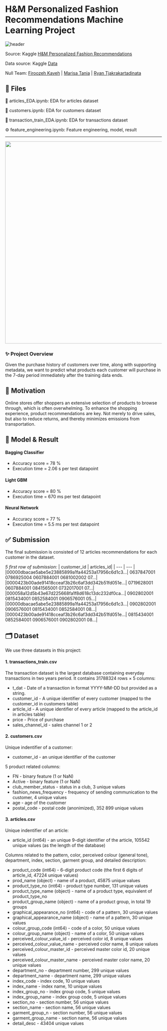 # H&M Personalized Fashion Recommendations Machine Learning Project

![header](https://user-images.githubusercontent.com/60201466/167953233-53ce9848-5da5-481b-a14d-270c794255d1.jpg)

Source: Kaggle [H&M Personalized Fashion Recommendations](https://www.kaggle.com/competitions/h-and-m-personalized-fashion-recommendations/overview)

Data source: Kaggle [Data](https://www.kaggle.com/competitions/h-and-m-personalized-fashion-recommendations/data)

Null Team: [Firoozeh Kaveh](https://github.com/fika005) | [Marisa Tania](https://github.com/mt-cs) | [Ryan Tjakrakartadinata](https://github.com/tjakrak) 

## 📂 Files

👗 articles_EDA.ipynb: EDA for articles dataset

👥 customers.ipynb: EDA for customers dataset

🧾 transaction_train_EDA.ipynb: EDA for transactions dataset

⚙️ feature_engineering.ipynb: Feature engineering, model, result

---

<a href="https://youtu.be/-VX6G6C-xPk" title="H&M Personalized Fashion Recommendations"><img src="https://user-images.githubusercontent.com/60201466/167955862-9c911516-c1cb-46fa-8c51-7d807c3fae26.jpg" width="650"></a>

### ✨ Project Overview

Given the purchase history of customers over time, along with supporting metadata, we want to predict what products each customer will purchase in the 7-day period immediately after the training data ends.

## 🌻 Motivation

Online stores offer shoppers an extensive selection of products to browse through, which is often overwhelming. To enhance the shopping experience, product recommendations are key. Not merely to drive sales, but also to reduce returns, and thereby minimizes emissions from transportation.

## 🧠 Model & Result

#### Bagging Classifier
- Accuracy score = 78 %
- Execution time = 2.06 s per test datapoint

#### Light GBM
- Accuracy score = 80 %
- Execution time = 670 ms per test datapoint

#### Neural Network
- Accuracy score = 77 %
- Execution time = 5.5 ms per test datapoint

## ✅ Submission
The final submission is consisted of 12 articles recommendations for each customer in the dataset.

_5 first row of submission:_
| customer_id | articles_id|
| --- | --- |
|00000dbacae5abe5e23885899a1fa44253a17956c6d1c3...| 0637847001 0786925004 0607884001 0681002002 07...|
|0000423b00ade91418cceaf3b26c6af3dd342b51fd051e...| 0719628001 0607884001 0841565001 0732017001 07...|
|000058a12d5b43e67d225668fa1f8d618c13dc232df0ca...| 0902802001 0815434001 0852584001 0906576001 05...|
|00000dbacae5abe5e23885899a1fa44253a17956c6d1c3...| 0902802001 0906576001 0815434001 0852584001 08...|
|0000423b00ade91418cceaf3b26c6af3dd342b51fd051e...| 0815434001 0852584001 0906576001 0902802001 08...|

## 🗂 Dataset
We use three datasets in this project:

#### 1. transactions_train.csv
The transaction dataset is the largest database containing everyday transactions in two years period. It contains 31788324 rows × 5 columns:
- t_dat - Date of a transaction in format YYYY-MM-DD but provided as a string.
- customer_id - A unique identifier of every customer (mapped to the customer_id in customers table)
- article_id - A unique identifier of every article (mapped to the article_id in articles table)
- price - Price of purchase
- sales_channel_id - sales channel 1 or 2

#### 2. customers.csv
Unique indentifier of a customer:
- customer_id - an unique identifier of the customer

5 product related columns:
- FN - binary feature (1 or NaN)
- Active - binary feature (1 or NaN)
- club_member_status - status in a club, 3 unique values
- fashion_news_frequency - frequency of sending communication to the customer, 4 unique values
- age - age of the customer
- postal_code - postal code (anonimized), 352 899 unique values
 
#### 3. articles.csv
Unique indentifier of an article:
- article_id (int64) - an unique 9-digit identifier of the article, 105542 unique values (as the length of the database)

Columns related to the pattern, color, perceived colour (general tone), department, index, section, garment group, and detailed description:
- product_code (int64) - 6-digit product code (the first 6 digits of article_id, 47224 unique values)
- prod_name (object) - name of a product, 45875 unique values
- product_type_no (int64) - product type number, 131 unique values
- product_type_name (object) - name of a product type, equivalent of product_type_no
- product_group_name (object) - name of a product group, in total 19 groups
- graphical_appearance_no (int64) - code of a pattern, 30 unique values
- graphical_appearance_name (object) - name of a pattern, 30 unique values
- colour_group_code (int64) - code of a color, 50 unique values
- colour_group_name (object) - name of a color, 50 unique values
- perceived_colour_value_id - perceived color id, 8 unique values
- perceived_colour_value_name - perceived color name, 8 unique values
- perceived_colour_master_id - perceived master color id, 20 unique values
- perceived_colour_master_name - perceived master color name, 20 unique values
- department_no - department number, 299 unique values
- department_name - department name, 299 unique values
- index_code - index code, 10 unique values
- index_name - index name, 10 unique values
- index_group_no - index group code, 5 unique values
- index_group_name - index group code, 5 unique values
- section_no - section number, 56 unique values
- section_name - section name, 56 unique values
- garment_group_n - section number, 56 unique values
- garment_group_name - section name, 56 unique values
- detail_desc - 43404 unique values

